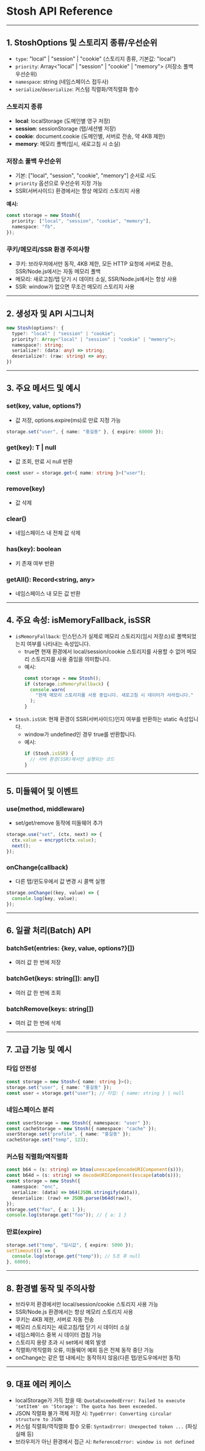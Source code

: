 # Stosh API Reference

---

## 1. StoshOptions 및 스토리지 종류/우선순위

- `type`: "local" | "session" | "cookie" (스토리지 종류, 기본값: "local")
- `priority`: Array<"local" | "session" | "cookie" | "memory"> (저장소 풀백 우선순위)
- `namespace`: string (네임스페이스 접두사)
- `serialize`/`deserialize`: 커스텀 직렬화/역직렬화 함수

### 스토리지 종류

- **local**: localStorage (도메인별 영구 저장)
- **session**: sessionStorage (탭/세션별 저장)
- **cookie**: document.cookie (도메인별, 서버로 전송, 약 4KB 제한)
- **memory**: 메모리 폴백(임시, 새로고침 시 소실)

### 저장소 풀백 우선순위

- 기본: ["local", "session", "cookie", "memory"] 순서로 시도
- `priority` 옵션으로 우선순위 지정 가능
- SSR(서버사이드) 환경에서는 항상 메모리 스토리지 사용

**예시:**

```ts
const storage = new Stosh({
  priority: ["local", "session", "cookie", "memory"],
  namespace: "fb",
});
```

### 쿠키/메모리/SSR 환경 주의사항

- 쿠키: 브라우저에서만 동작, 4KB 제한, 모든 HTTP 요청에 서버로 전송, SSR/Node.js에서는 자동 메모리 폴백
- 메모리: 새로고침/탭 닫기 시 데이터 소실, SSR/Node.js에서는 항상 사용
- SSR: window가 없으면 무조건 메모리 스토리지 사용

---

## 2. 생성자 및 API 시그니처

```ts
new Stosh(options?: {
  type?: "local" | "session" | "cookie";
  priority?: Array<"local" | "session" | "cookie" | "memory">;
  namespace?: string;
  serialize?: (data: any) => string;
  deserialize?: (raw: string) => any;
})
```

---

## 3. 주요 메서드 및 예시

### set(key, value, options?)

- 값 저장, options.expire(ms)로 만료 지정 가능

```ts
storage.set("user", { name: "홍길동" }, { expire: 60000 });
```

### get<T>(key): T | null

- 값 조회, 만료 시 null 반환

```ts
const user = storage.get<{ name: string }>("user");
```

### remove(key)

- 값 삭제

### clear()

- 네임스페이스 내 전체 값 삭제

### has(key): boolean

- 키 존재 여부 반환

### getAll(): Record<string, any>

- 네임스페이스 내 모든 값 반환

---

## 4. 주요 속성: isMemoryFallback, isSSR

- `isMemoryFallback`: 인스턴스가 실제로 메모리 스토리지(임시 저장소)로 폴백되었는지 여부를 나타내는 속성입니다.
  - true면 현재 환경에서 local/session/cookie 스토리지를 사용할 수 없어 메모리 스토리지를 사용 중임을 의미합니다.
  - 예시:
    ```ts
    const storage = new Stosh();
    if (storage.isMemoryFallback) {
      console.warn(
        "현재 메모리 스토리지를 사용 중입니다. 새로고침 시 데이터가 사라집니다."
      );
    }
    ```
- `Stosh.isSSR`: 현재 환경이 SSR(서버사이드)인지 여부를 반환하는 static 속성입니다.
  - window가 undefined인 경우 true를 반환합니다.
  - 예시:
    ```ts
    if (Stosh.isSSR) {
      // 서버 환경(SSR)에서만 실행되는 코드
    }
    ```

---

## 5. 미들웨어 및 이벤트

### use(method, middleware)

- set/get/remove 동작에 미들웨어 추가

```ts
storage.use("set", (ctx, next) => {
  ctx.value = encrypt(ctx.value);
  next();
});
```

### onChange(callback)

- 다른 탭/윈도우에서 값 변경 시 콜백 실행

```ts
storage.onChange((key, value) => {
  console.log(key, value);
});
```

---

## 6. 일괄 처리(Batch) API

### batchSet(entries: {key, value, options?}[])

- 여러 값 한 번에 저장

### batchGet(keys: string[]): any[]

- 여러 값 한 번에 조회

### batchRemove(keys: string[])

- 여러 값 한 번에 삭제

---

## 7. 고급 기능 및 예시

### 타입 안전성

```ts
const storage = new Stosh<{ name: string }>();
storage.set("user", { name: "홍길동" });
const user = storage.get("user"); // 타입: { name: string } | null
```

### 네임스페이스 분리

```ts
const userStorage = new Stosh({ namespace: "user" });
const cacheStorage = new Stosh({ namespace: "cache" });
userStorage.set("profile", { name: "홍길동" });
cacheStorage.set("temp", 123);
```

### 커스텀 직렬화/역직렬화

```ts
const b64 = (s: string) => btoa(unescape(encodeURIComponent(s)));
const b64d = (s: string) => decodeURIComponent(escape(atob(s)));
const storage = new Stosh({
  namespace: "enc",
  serialize: (data) => b64(JSON.stringify(data)),
  deserialize: (raw) => JSON.parse(b64d(raw)),
});
storage.set("foo", { a: 1 });
console.log(storage.get("foo")); // { a: 1 }
```

### 만료(expire)

```ts
storage.set("temp", "임시값", { expire: 5000 });
setTimeout(() => {
  console.log(storage.get("temp")); // 5초 후 null
}, 6000);
```

---

## 8. 환경별 동작 및 주의사항

- 브라우저 환경에서만 local/session/cookie 스토리지 사용 가능
- SSR/Node.js 환경에서는 항상 메모리 스토리지 사용
- 쿠키는 4KB 제한, 서버로 자동 전송
- 메모리 스토리지는 새로고침/탭 닫기 시 데이터 소실
- 네임스페이스 중복 시 데이터 겹침 가능
- 스토리지 용량 초과 시 set에서 예외 발생
- 직렬화/역직렬화 오류, 미들웨어 예외 등은 전체 동작 중단 가능
- onChange는 같은 탭 내에서는 동작하지 않음(다른 탭/윈도우에서만 동작)

---

## 9. 대표 에러 케이스

- localStorage가 가득 찼을 때: `QuotaExceededError: Failed to execute 'setItem' on 'Storage': The quota has been exceeded.`
- JSON 직렬화 불가 객체 저장 시: `TypeError: Converting circular structure to JSON`
- 커스텀 직렬화/역직렬화 함수 오류: `SyntaxError: Unexpected token ...` (파싱 실패 등)
- 브라우저가 아닌 환경에서 접근 시: `ReferenceError: window is not defined`
